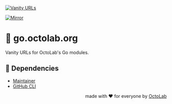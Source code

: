 [![Vanity URLs][social.preview]][preview.config]

[![Mirror][mirror.icon]][mirror.page]

# 🤴 go.octolab.org

Vanity URLs for OctoLab's Go modules.

## 🔗 Dependencies

- [Maintainer](https://maintainer.octolab.org/)
- [GitHub CLI](https://cli.github.com/)

<p align="right">made with ❤️ for everyone by <a href="https://www.octolab.org/">OctoLab</a></p>

[social.preview]:   https://cdn.octolab.org/repo/vanity.png
[preview.config]:   https://socialify.git.ci/octomation/vanity?description=1&font=Raleway&language=1&name=1&owner=1&pattern=Circuit%20Board&theme=Light
[preview.fallback]: https://socialify.git.ci/octomation/vanity/image?description=1&font=Raleway&language=1&name=1&owner=1&pattern=Circuit%20Board&theme=Light

[mirror.page]:      https://bitbucket.org/kamilsk/vanity
[mirror.icon]:      https://img.shields.io/badge/mirror-bitbucket-blue
